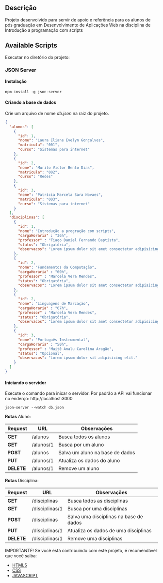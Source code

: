 ## Descrição

Projeto desenvolvido para servir de apoio e referência para os alunos de pós graduação em Desenvolvimento de Aplicações Web na disciplina de Introdução a programação com scripts

## Available Scripts

Executar no diretório do projeto:


### JSON Server
#### Instalação

```
npm install -g json-server
```

#### Criando a base de dados

Crie um arquivo de nome *db.json* na raiz do projeto.
```json
{
  "alunos": [
    {
      "id": 1,
      "nome": "Laura Eliane Evelyn Gonçalves",
      "matricula": "001",
      "curso": "Sistemas para internet"
    },
    {
      "id": 2,
      "nome": "Murilo Victor Bento Dias",
      "matricula": "002",
      "curso": "Redes"
    },
    {
      "id": 3,
      "nome": "Patrícia Marcela Sara Novaes",
      "matricula": "003",
      "curso": "Sistemas para internet"
    }
  ],
  "disciplinas": [
    {
      "id": 1,
      "nome": "Introdução a progração com scripts",
      "cargaHoraria" : "36h",
      "professor" : "Tiago Daniel Fernando Baptista",
      "status": "Obrigatória",
      "observacos": "Lorem ipsum dolor sit amet consectetur adipisicing elit."
    },
    {
      "id": 2,
      "nome": "Fundamentos da Computação",
      "cargaHoraria" : "60h",
      "professor" : "Marcela Vera Mendes",
      "status": "Obrigatória",
      "observacos": "Lorem ipsum dolor sit amet consectetur adipisicing elit."
    },
    {
      "id": 2,
      "nome": "Linguagens de Marcação",
      "cargaHoraria" : "67h",
      "professor" : "Marcela Vera Mendes",
      "status": "Obrigatória",
      "observacos": "Lorem ipsum dolor sit amet consectetur adipisicing."
    },
    {
      "id": 3,
      "nome": "Português Instrumental",
      "cargaHoraria" : "50h",
      "professor" : "Maitê Analu Carolina Aragão",
      "status": "Opcional",
      "observacos": "Lorem ipsum dolor sit adipisicing elit."
    }
  ]
}
```

#### Iniciando o servidor
Execute o comando para inicar o servidor. Por padrão a API vai funcionar no enderço: http://localhost:3000

```
json-server --watch db.json
```

**Rotas** Aluno:

| Request | URL |  Observações |
|-|-|-|
| **GET** | /alunos | Busca todos os alunos
| **GET** | /alunos/1 | Busca por um aluno
| **POST** | /alunos | Salva um aluno na base de dados
| **PUT** | /alunos/1 | Atualiza os dados do aluno
| **DELETE** | /alunos/1 | Remove um aluno

**Rotas** Disciplina:

| Request | URL |  Observações |
|-|-|-|
| **GET** | /disciplinas | Busca todos as disciplinas
| **GET** | /disciplinas/1 | Busca por uma disciplinas
| **POST** | /disciplinas | Salva uma disciplinas na base de dados
| **PUT** | /disciplinas/1 | Atualiza os dados de uma disciplinas
| **DELETE** | /disciplinas/1 | Remove uma disciplinas


IMPORTANTE!
Se você está contribuindo com este projeto, é recomendável que você saiba:
* [HTML5](https://www.w3c.br/pub/Cursos/CursoHTML5/html5-web.pdf)
* [CSS](https://www.w3c.br/Cursos/CursoCSS3/)
* [JAVASCRIPT](https://developer.mozilla.org/en-US/docs/Web/JavaScript)